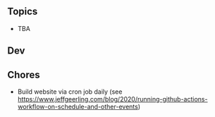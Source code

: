 ## Topics

- TBA

## Dev

## Chores

- Build website via cron job daily (see https://www.jeffgeerling.com/blog/2020/running-github-actions-workflow-on-schedule-and-other-events)
